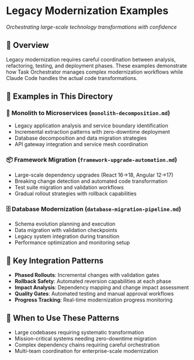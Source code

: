 # Legacy Modernization Examples
*Orchestrating large-scale technology transformations with confidence*

## 🌟 Overview
Legacy modernization requires careful coordination between analysis, refactoring, testing, and deployment phases. These examples demonstrate how Task Orchestrator manages complex modernization workflows while Claude Code handles the actual code transformations.

## 📂 Examples in This Directory

### 🔄 **Monolith to Microservices** (`monolith-decomposition.md`)
- Legacy application analysis and service boundary identification
- Incremental extraction patterns with zero-downtime deployment
- Database decomposition and data migration strategies
- API gateway integration and service mesh coordination

### 📦 **Framework Migration** (`framework-upgrade-automation.md`)
- Large-scale dependency upgrades (React 16→18, Angular 12→17)
- Breaking change detection and automated code transformation
- Test suite migration and validation workflows
- Gradual rollout strategies with rollback capabilities

### 🗄️ **Database Modernization** (`database-migration-pipeline.md`)
- Schema evolution planning and execution
- Data migration with validation checkpoints
- Legacy system integration during transition
- Performance optimization and monitoring setup

## 🔗 Key Integration Patterns
- **Phased Rollouts**: Incremental changes with validation gates
- **Rollback Safety**: Automated reversion capabilities at each phase
- **Impact Analysis**: Dependency mapping and change impact assessment
- **Quality Gates**: Automated testing and manual approval workflows
- **Progress Tracking**: Real-time modernization progress monitoring

## 🎯 When to Use These Patterns
- Large codebases requiring systematic transformation
- Mission-critical systems needing zero-downtime migration
- Complex dependency chains requiring careful orchestration
- Multi-team coordination for enterprise-scale modernization